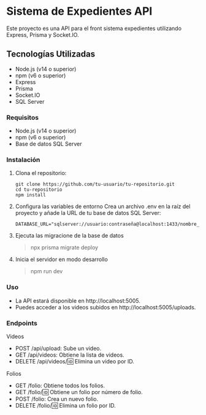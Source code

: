 # Sistema de Expedientes API

Este proyecto es una API para el front sistema expedientes utilizando Express, Prisma y Socket.IO.

## Tecnologías Utilizadas

- Node.js (v14 o superior)
- npm (v6 o superior)
- Express
- Prisma
- Socket.IO
- SQL Server

### Requisitos

- Node.js (v14 o superior)
- npm (v6 o superior)
- Base de datos SQL Server

### Instalación

1. Clona el repositorio:

   ```
   git clone https://github.com/tu-usuario/tu-repositorio.git
   cd tu-repositorio
   npm install
   ```

2. Configura las variables de entorno
    Crea un archivo .env en la raíz del proyecto y añade la URL de tu base de datos SQL Server:
    ```
    DATABASE_URL="sqlserver://usuario:contraseña@localhost:1433/nombre_base_datos"
    ```

3. Ejecuta las migracione de la base de datos
    >npx prisma migrate deploy

4. Inicia el servidor en modo desarrollo
    >npm run dev

### Uso

- La API estará disponible en http://localhost:5005.
- Puedes acceder a los videos subidos en http://localhost:5005/uploads.

### Endpoints

Videos
- POST /api/upload: Sube un video.
- GET /api/videos: Obtiene la lista de videos.
- DELETE /api/videos/:id: Elimina un video por ID.

Folios
- GET /folio: Obtiene todos los folios.
- GET /folio/:id: Obtiene un folio por número de folio.
- POST /folio: Crea un nuevo folio.
- DELETE /folio/:id: Elimina un folio por ID.